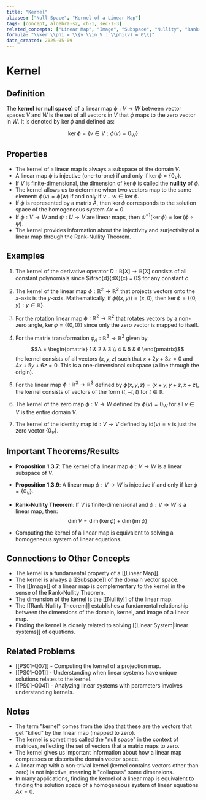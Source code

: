 ```yaml
---
title: "Kernel"
aliases: ["Null Space", "Kernel of a Linear Map"]
tags: [concept, algebra-s2, ch-1, sec-1-3]
related_concepts: ["Linear Map", "Image", "Subspace", "Nullity", "Rank-Nullity Theorem"]
formula: "\\ker \\phi = \\{v \\in V : \\phi(v) = 0\\}"
date_created: 2025-05-09
---
```


# Kernel

## Definition
The **kernel** (or **null space**) of a linear map $\phi: V \rightarrow W$ between vector spaces $V$ and $W$ is the set of all vectors in $V$ that $\phi$ maps to the zero vector in $W$. It is denoted by $\ker \phi$ and defined as:

$$\ker \phi = \{v \in V : \phi(v) = 0_W\}$$

## Properties
- The kernel of a linear map is always a subspace of the domain $V$.
- A linear map $\phi$ is injective (one-to-one) if and only if $\ker \phi = \{0_V\}$.
- If $V$ is finite-dimensional, the dimension of $\ker \phi$ is called the **nullity** of $\phi$.
- The kernel allows us to determine when two vectors map to the same element: $\phi(v) = \phi(w)$ if and only if $v - w \in \ker \phi$.
- If $\phi$ is represented by a matrix $A$, then $\ker \phi$ corresponds to the solution space of the homogeneous system $Ax = 0$.
- If $\phi: V \rightarrow W$ and $\psi: U \rightarrow V$ are linear maps, then $\psi^{-1}(\ker \phi) = \ker(\phi \circ \psi)$.
- The kernel provides information about the injectivity and surjectivity of a linear map through the Rank-Nullity Theorem.

## Examples
1. The kernel of the derivative operator $D: \mathbb{R}[X] \rightarrow \mathbb{R}[X]$ consists of all constant polynomials since $\frac{d}{dX}(c) = 0$ for any constant $c$.

2. The kernel of the linear map $\phi: \mathbb{R}^2 \rightarrow \mathbb{R}^2$ that projects vectors onto the $x$-axis is the $y$-axis. Mathematically, if $\phi((x, y)) = (x, 0)$, then $\ker \phi = \{(0, y) : y \in \mathbb{R}\}$.

3. For the rotation linear map $\phi: \mathbb{R}^2 \rightarrow \mathbb{R}^2$ that rotates vectors by a non-zero angle, $\ker \phi = \{(0, 0)\}$ since only the zero vector is mapped to itself.

4. For the matrix transformation $\phi_A: \mathbb{R}^3 \rightarrow \mathbb{R}^2$ given by 
   $$A = \begin{pmatrix} 1 & 2 & 3 \\ 4 & 5 & 6 \end{pmatrix}$$
   the kernel consists of all vectors $(x, y, z)$ such that $x + 2y + 3z = 0$ and $4x + 5y + 6z = 0$. This is a one-dimensional subspace (a line through the origin).

5. For the linear map $\phi: \mathbb{R}^3 \rightarrow \mathbb{R}^3$ defined by $\phi(x, y, z) = (x + y, y + z, x + z)$, the kernel consists of vectors of the form $(t, -t, t)$ for $t \in \mathbb{R}$.

6. The kernel of the zero map $\phi: V \rightarrow W$ defined by $\phi(v) = 0_W$ for all $v \in V$ is the entire domain $V$.

7. The kernel of the identity map $\text{id}: V \rightarrow V$ defined by $\text{id}(v) = v$ is just the zero vector $\{0_V\}$.

## Important Theorems/Results
- **Proposition 1.3.7**: The kernel of a linear map $\phi: V \rightarrow W$ is a linear subspace of $V$.

- **Proposition 1.3.9**: A linear map $\phi: V \rightarrow W$ is injective if and only if $\ker \phi = \{0_V\}$.

- **Rank-Nullity Theorem**: If $V$ is finite-dimensional and $\phi: V \rightarrow W$ is a linear map, then:
  $$\dim V = \dim(\ker \phi) + \dim(\text{im } \phi)$$
  
- Computing the kernel of a linear map is equivalent to solving a homogeneous system of linear equations.

## Connections to Other Concepts
- The kernel is a fundamental property of a [[Linear Map]].
- The kernel is always a [[Subspace]] of the domain vector space.
- The [[Image]] of a linear map is complementary to the kernel in the sense of the Rank-Nullity Theorem.
- The dimension of the kernel is the [[Nullity]] of the linear map.
- The [[Rank-Nullity Theorem]] establishes a fundamental relationship between the dimensions of the domain, kernel, and image of a linear map.
- Finding the kernel is closely related to solving [[Linear System|linear systems]] of equations.

## Related Problems
- [[PS01-Q07]] - Computing the kernel of a projection map.
- [[PS01-Q01]] - Understanding when linear systems have unique solutions relates to the kernel.
- [[PS01-Q04]] - Analyzing linear systems with parameters involves understanding kernels.

## Notes
- The term "kernel" comes from the idea that these are the vectors that get "killed" by the linear map (mapped to zero).
- The kernel is sometimes called the "null space" in the context of matrices, reflecting the set of vectors that a matrix maps to zero.
- The kernel gives us important information about how a linear map compresses or distorts the domain vector space.
- A linear map with a non-trivial kernel (kernel contains vectors other than zero) is not injective, meaning it "collapses" some dimensions.
- In many applications, finding the kernel of a linear map is equivalent to finding the solution space of a homogeneous system of linear equations $Ax = 0$.
